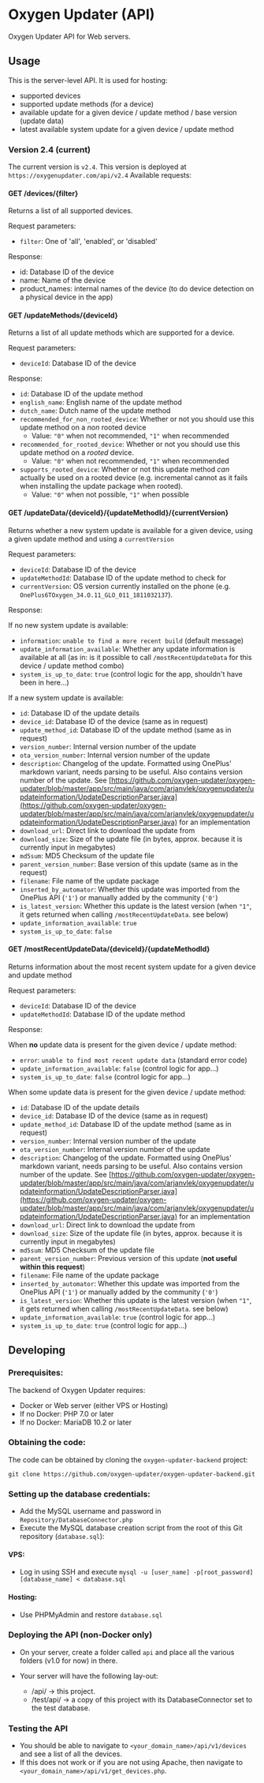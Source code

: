 # Oxygen Updater (API)
Oxygen Updater API for Web servers.

## Usage
This is the server-level API. It is used for hosting:
- supported devices
- supported update methods (for a device)
- available update for a given device / update method / base version (update data)
- latest available system update for a given device / update method

### Version 2.4 (current)
The current version is `v2.4`. This version is deployed at `https://oxygenupdater.com/api/v2.4`
Available requests:

#### GET /devices/{filter}
Returns a list of all supported devices.

Request parameters: 
  - `filter`: One of 'all', 'enabled', or 'disabled'

Response: <Array of>
  - id: Database ID of the device
  - name: Name of the device
  - product_names: internal names of the device (to do device detection on a physical device in the app)

#### GET /updateMethods/{deviceId}
Returns a list of all update methods which are supported for a device.

Request parameters: 
  - `deviceId`: Database ID of the device

Response: <Array of>
  - `id`: Database ID of the update method
  - `english_name`: English name of the update method
  - `dutch_name`: Dutch name of the update method
  - `recommended_for_non_rooted_device`: Whether or not you should use this update method on a *non* rooted device
    - Value: `"0"` when not recommended, `"1"` when recommended
  - `recommended_for_rooted_device`: Whether or not you should use this update method on a *rooted* device. 
    - Value: `"0"` when not recommended, `"1"` when recommended
  - `supports_rooted_device`: Whether or not this update method *can* actually be used on a rooted device (e.g. incremental cannot as it fails when installing the update package when rooted). 
    - Value: `"0"` when not possible, `"1"` when possible
    
    
#### GET /updateData/{deviceId}/{updateMethodId}/{currentVersion}
Returns whether a new system update is available for a given device, using a given update method and using a `currentVersion`

Request parameters: 
  - `deviceId`: Database ID of the device
  - `updateMethodId`: Database ID of the update method to check for
  - `currentVersion`: OS version currently installed on the phone (e.g. `OnePlus6TOxygen_34.O.11_GLO_011_1811032137`).
  
Response:

If no new system update is available: 
  - `information`: `unable to find a more recent build` (default message)
  - `update_information_available`: Whether any update information is available at all (as in: is it possible to call `/mostRecentUpdateData` for this device / update method combo)
  - `system_is_up_to_date`: `true` (control logic for the app, shouldn't have been in here...)
  
  
If a new system update is available:  
  - `id`: Database ID of the update details
  - `device_id`: Database ID of the device (same as in request)
  - `update_method_id`: Database ID of the update method (same as in request)
  - `version_number`: Internal version number of the update
  - `ota_version_number`: Internal version number of the update 
  - `description`: Changelog of the update. Formatted using OnePlus' markdown variant, needs parsing to be useful. Also contains version number of the update. See [https://github.com/oxygen-updater/oxygen-updater/blob/master/app/src/main/java/com/arjanvlek/oxygenupdater/updateinformation/UpdateDescriptionParser.java](https://github.com/oxygen-updater/oxygen-updater/blob/master/app/src/main/java/com/arjanvlek/oxygenupdater/updateinformation/UpdateDescriptionParser.java) for an implementation
  - `download_url`: Direct link to download the update from
  - `download_size`: Size of the update file (in bytes, approx. because it is currently input in megabytes)
  - `md5sum`: MD5 Checksum of the update file
  - `parent_version_number`: Base version of this update (same as in the request)
  - `filename`: File name of the update package
  - `inserted_by_automator`: Whether this update was imported from the OnePlus API (`'1'`) or manually added by the community (`'0'`)
  - `is_latest_version`: Whether this update is the latest version (when `"1"`, it gets returned when calling `/mostRecentUpdateData`. see below)
  - `update_information_available`: `true`
  - `system_is_up_to_date`: `false`
  

#### GET /mostRecentUpdateData/{deviceId}/{updateMethodId}
Returns information about the most recent system update for a given device and update method

Request parameters: 
  - `deviceId`: Database ID of the device
  - `updateMethodId`: Database ID of the update method
  
Response:

When **no** update data is present for the given device / update method:
  - `error`: `unable to find most recent update data` (standard error code)
  - `update_information_available`: `false` (control logic for app...)
  - `system_is_up_to_date`: `false` (control logic for app...)

When some update data is present for the given device / update method:
  - `id`: Database ID of the update details
  - `device_id`: Database ID of the device (same as in request)
  - `update_method_id`: Database ID of the update method (same as in request)
  - `version_number`: Internal version number of the update
  - `ota_version_number`: Internal version number of the update 
  - `description`: Changelog of the update. Formatted using OnePlus' markdown variant, needs parsing to be useful. Also contains version number of the update. See [https://github.com/oxygen-updater/oxygen-updater/blob/master/app/src/main/java/com/arjanvlek/oxygenupdater/updateinformation/UpdateDescriptionParser.java](https://github.com/oxygen-updater/oxygen-updater/blob/master/app/src/main/java/com/arjanvlek/oxygenupdater/updateinformation/UpdateDescriptionParser.java) for an implementation
  - `download_url`: Direct link to download the update from
  - `download_size`: Size of the update file (in bytes, approx. because it is currently input in megabytes)
  - `md5sum`: MD5 Checksum of the update file
  - `parent_version_number`: Previous version of this update (**not useful within this request**)
  - `filename`: File name of the update package
  - `inserted_by_automator`: Whether this update was imported from the OnePlus API (`'1'`) or manually added by the community (`'0'`)
  - `is_latest_version`: Whether this update is the latest version (when `"1"`, it gets returned when calling `/mostRecentUpdateData`. see below)
  - `update_information_available`: `true` (control logic for app...)
  - `system_is_up_to_date`: `true` (control logic for app...)
  
## Developing

### Prerequisites:
The backend of Oxygen Updater requires:
- Docker or Web server (either VPS or Hosting)
- If no Docker: PHP 7.0 or later
- If no Docker: MariaDB 10.2 or later

### Obtaining the code:
The code can be obtained by cloning the `oxygen-updater-backend` project:
```
git clone https://github.com/oxygen-updater/oxygen-updater-backend.git
```

### Setting up the database credentials:
- Add the MySQL username and password in `Repository/DatabaseConnector.php` 
- Execute the MySQL database creation script from the root of this Git repository (`database.sql`):

#### VPS:
- Log in using SSH and execute `mysql -u [user_name] -p[root_password] [database_name] < database.sql`

#### Hosting:
- Use PHPMyAdmin and restore `database.sql`

### Deploying the API (non-Docker only)
- On your server, create a folder called `api` and place all the various folders (v1.0 for now) in there.

- Your server will have the following lay-out:
    - /api/ -> this project.
    - /test/api/ -> a copy of this project with its DatabaseConnector set to the test database.

### Testing the API
- You should be able to navigate to `<your_domain_name>/api/v1/devices` and see a list of all the devices.
- If this does not work or if you are not using Apache, then navigate to `<your_domain_name>/api/v1/get_devices.php`.
